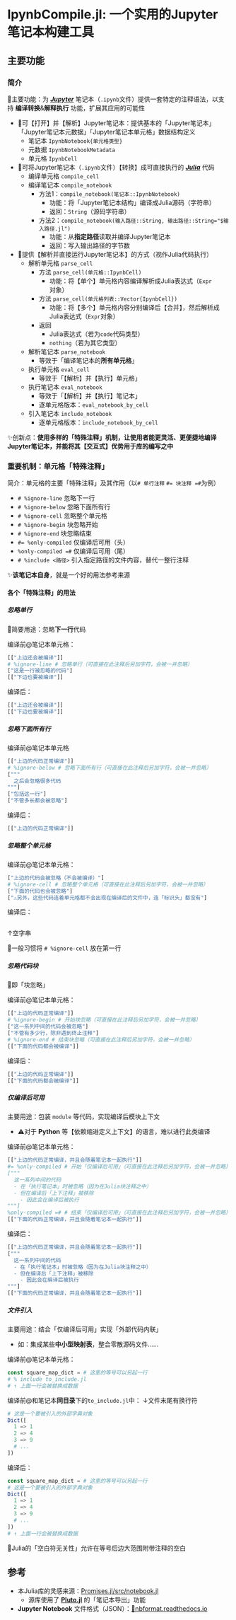 <!-- ⚠️该文件由 `IpynbCompile.ipynb` 自动生成于 2024-01-26T23:50:21.883，无需手动修改 -->
# IpynbCompile.jl: 一个实用的Jupyter笔记本构建工具

## 主要功能

### 简介

📍主要功能：为 [***Jupyter***](https://jupyter.org/) 笔记本（`.ipynb`文件）提供一套特定的注释语法，以支持 **编译转换**&**解释执行** 功能，扩展其应用的可能性

- 📌可【打开】并【解析】Jupyter笔记本：提供基本的「Jupyter笔记本」「Jupyter笔记本元数据」「Jupyter笔记本单元格」数据结构定义
  - 笔记本 `IpynbNotebook{单元格类型}`
  - 元数据 `IpynbNotebookMetadata`
  - 单元格 `IpynbCell`
- 📌可将Jupyter笔记本（`.ipynb`文件）【转换】成可直接执行的 [***Julia***](https://julialang.org/) 代码
  - 编译单元格 `compile_cell`
  - 编译笔记本 `compile_notebook`
    - 方法1：`compile_notebook(笔记本::IpynbNotebook)`
      - 功能：将「Jupyter笔记本结构」编译成Julia源码（字符串）
      - 返回：`String`（源码字符串）
    - 方法2：`compile_notebook(输入路径::String, 输出路径::String="$输入路径.jl")`
      - 功能：从**指定路径**读取并编译Jupyter笔记本
      - 返回：写入输出路径的字节数
- 📌提供【解析并直接运行Jupyter笔记本】的方式（视作Julia代码执行）
  - 解析单元格 `parse_cell`
    - 方法 `parse_cell(单元格::IpynbCell)`
      - 功能：将【单个】单元格内容编译解析成Julia表达式（`Expr`对象）
    - 方法 `parse_cell(单元格列表::Vector{IpynbCell})`
      - 功能：将【多个】单元格内容分别编译后【合并】，然后解析成Julia表达式（`Expr`对象）
    - 返回
      - Julia表达式（若为`code`代码类型）
      - `nothing`（若为其它类型）
  - 解析笔记本 `parse_notebook`
    - 等效于「编译笔记本的**所有单元格**」
  - 执行单元格 `eval_cell`
    - 等效于「【解析】并【执行】单元格」
  - 执行笔记本 `eval_notebook`
    - 等效于「【解析】并【执行】笔记本」
    - 逐单元格版本：`eval_notebook_by_cell`
  - 引入笔记本 `include_notebook`
    - 逐单元格版本：`include_notebook_by_cell`

✨创新点：**使用多样的「特殊注释」机制，让使用者能更灵活、更便捷地编译Jupyter笔记本，并能将其【交互式】优势用于库的编写之中**

### 重要机制：单元格「特殊注释」

简介：单元格的主要「特殊注释」及其作用（以`# 单行注释` `#= 块注释 =#`为例）

- `# %ignore-line` 忽略下一行
- `# %ignore-below` 忽略下面所有行
- `# %ignore-cell` 忽略整个单元格
- `# %ignore-begin` 块忽略开始
- `# %ignore-end` 块忽略结束
- `#= %only-compiled` 仅编译后可用（头）
- `%only-compiled =#` 仅编译后可用（尾）
- `# %include <路径>` 引入指定路径的文件内容，替代一整行注释

✨**该笔记本自身**，就是一个好的用法参考来源

#### 各个「特殊注释」的用法

##### 忽略单行

📌简要用途：忽略**下一行**代码

编译前@笔记本单元格：

```julia
[["上边还会被编译"]]
# %ignore-line # 忽略单行（可直接在此注释后另加字符，会被一并忽略）
["这是一行被忽略的代码"]
[["下边也要被编译"]]
```

编译后：

```julia
[["上边还会被编译"]]
[["下边也要被编译"]]
```

##### 忽略下面所有行

编译前@笔记本单元格

```julia
[["上边的代码正常编译"]]
# %ignore-below # 忽略下面所有行（可直接在此注释后另加字符，会被一并忽略）
["""
  之后会忽略很多代码
"""]
["包括这一行"]
["不管多长都会被忽略"]
```

编译后：

```julia
[["上边的代码正常编译"]]
```

##### 忽略整个单元格

编译前@笔记本单元格：

```julia
["上边的代码会被忽略（不会被编译）"]
# %ignore-cell # 忽略整个单元格（可直接在此注释后另加字符，会被一并忽略）
["下面的代码也会被忽略"]
["⚠️另外，这些代码连着单元格都不会出现在编译后的文件中，连「标识头」都没有"]
```

编译后：

```julia
```

↑空字串

📌一般习惯将 `# %ignore-cell` 放在第一行

##### 忽略代码块

📝即「块忽略」

编译前@笔记本单元格：

```julia
[["上边的代码正常编译"]]
# %ignore-begin # 开始块忽略（可直接在此注释后另加字符，会被一并忽略）
["这一系列中间的代码会被忽略"]
["不管有多少行，除非遇到终止注释"]
# %ignore-end # 结束块忽略（可直接在此注释后另加字符，会被一并忽略）
[["下面的代码都会被编译"]]
```

编译后：

```julia
[["上边的代码正常编译"]]
[["下面的代码都会被编译"]]
```

##### 仅编译后可用

主要用途：包装 `module` 等代码，实现编译后模块上下文

- ⚠️对于 **Python** 等【依赖缩进定义上下文】的语言，难以进行此类编译

编译前@笔记本单元格：

```julia
[["上边的代码正常编译，并且会随着笔记本一起执行"]]
#= %only-compiled # 开始「仅编译后可用」（可直接在此注释后另加字符，会被一并忽略）
["""
  这一系列中间的代码
  - 在「执行笔记本」时被忽略（因为在Julia块注释之中）
  - 但在编译后「上下注释」被移除
    - 因此会在编译后被执行
"""]
%only-compiled =# # 结束「仅编译后可用」（可直接在此注释后另加字符，会被一并忽略）
[["下面的代码正常编译，并且会随着笔记本一起执行"]]
```

编译后：

```julia
[["上边的代码正常编译，并且会随着笔记本一起执行"]]
["""
  这一系列中间的代码
  - 在「执行笔记本」时被忽略（因为在Julia块注释之中）
  - 但在编译后「上下注释」被移除
    - 因此会在编译后被执行
"""]
[["下面的代码正常编译，并且会随着笔记本一起执行"]]
```

##### 文件引入

主要用途：结合「仅编译后可用」实现「外部代码内联」

- 如：集成某些**中小型映射表**，整合零散源码文件……

编译前@笔记本单元格：

```julia
const square_map_dict = # 这里的等号可以另起一行
# % include to_include.jl 
# ↑ 上面一行会被替换成数据
```

编译前@和笔记本**同目录**下的`to_include.jl`中：
↓文件末尾有换行符

```julia
# 这是一个要被引入的外部字典对象
Dict([
  1 => 1
  2 => 4
  3 => 9
  # ...
])
```

编译后：

```julia
const square_map_dict = # 这里的等号可以另起一行
# 这是一个要被引入的外部字典对象
Dict([
  1 => 1
  2 => 4
  3 => 9
  # ...
])
# ↑ 上面一行会被替换成数据
```

📝Julia的「空白符无关性」允许在等号后边大范围附带注释的空白

## 参考

- 本Julia库的灵感来源：[Promises.jl/src/notebook.jl](https://github.com/fonsp/Promises.jl/blob/main/src/notebook.jl)
  - 源库使用了 [**Pluto.jl**](https://github.com/fonsp/Pluto.jl) 的「笔记本导出」功能
- **Jupyter Notebook** 文件格式（JSON）：[🔗nbformat.readthedocs.io](https://nbformat.readthedocs.io/en/latest/format_description.html#notebook-file-format)
